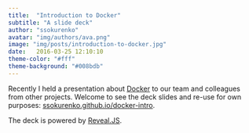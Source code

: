 ```yaml
---
title:  "Introduction to Docker"
subtitle: "A slide deck"
author: "ssokurenko"
avatar: "img/authors/ava.png"
image: "img/posts/introduction-to-docker.jpg"
date:   2016-03-25 12:10:10
theme-color: "#fff"
theme-background: "#008bdb"
---
```


Recently I held a presentation about [Docker](https://www.docker.com) to our team and colleagues from other projects. Welcome to see the deck slides and re-use for own purposes: [ssokurenko.github.io/docker-intro](https://ssokurenko.github.io/docker-intro).

The deck is powered by [Reveal.JS](http://lab.hakim.se/reveal-js/).
